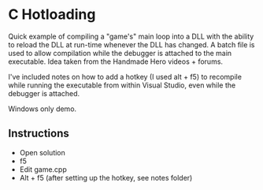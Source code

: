 C Hotloading
============

Quick example of compiling a "game's" main loop into a DLL with the ability to reload the DLL at run-time whenever the DLL has changed. A batch file is used to allow compilation while the debugger is attached to the main executable. Idea taken from the Handmade Hero videos + forums.

I've included notes on how to add a hotkey (I used alt + f5) to recompile while running the executable from within Visual Studio, even while the debugger is attached.

Windows only demo.

Instructions
------------

- Open solution
- f5
- Edit game.cpp
- Alt + f5 (after setting up the hotkey, see notes folder)
